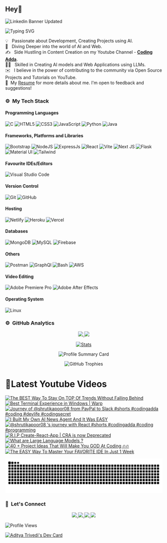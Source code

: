 ## Hey👋
![Linkedin Banner Updated](https://github.com/Yuvadi29/Yuvadi29/assets/80524895/64e39555-2b44-48be-a6b2-1a2a13c285be)


![Typing SVG](https://readme-typing-svg.herokuapp.com?font=comfortaa&color=ffffff&size=24&width=500&lines=🚀Software-Developer;🎙️Podcaster;📷Content-Creator;🎤Speaker;👋Nice+to+meet+you...)

💡 &nbsp; Passionate about Development, Creating Projects using AI.\
🧠 &nbsp; Diving Deeper into the world of AI and Web.\
✍️ &nbsp; Side Hustling in Content Creation on my Youtube Channel - **[Coding Adda](https://www.youtube.com/@Coding_adda)**.\
🧑‍🏭 &nbsp; Skilled in Creating AI models and Web Applications using LLMs.\
✉️ &nbsp; I believe in the power of contributing to the community via Open Source Projects and Tutorials on YouTube.\
📄 &nbsp;My [Resume](Aditya_Trivedi_CV.pdf) for more details about me. I'm open to feedback and suggestions!

### ⚙️ &nbsp;My Tech Stack
#### Programming Languages 

![C](https://skillicons.dev/icons?i=c)
![HTML5](https://skillicons.dev/icons?i=html)
![CSS3](https://skillicons.dev/icons?i=css)
![JavaScript](https://skillicons.dev/icons?i=js)
![Python](https://skillicons.dev/icons?i=python)
![Java](https://skillicons.dev/icons?i=java)

#### Frameworks, Platforms and Libraries

![Bootstrap](https://skillicons.dev/icons?i=bootstrap)
![NodeJS](https://skillicons.dev/icons?i=nodejs)
![ExpressJs](https://skillicons.dev/icons?i=express)
![React](https://skillicons.dev/icons?i=react)
![Vite](https://skillicons.dev/icons?i=vite)
![Next JS](https://skillicons.dev/icons?i=nextjs)
![Flask](https://skillicons.dev/icons?i=flask)
![Material UI](https://skillicons.dev/icons?i=materialui)
![Tailwind](https://skillicons.dev/icons?i=tailwind)


#### Favourite IDEs/Editors

![Visual Studio Code](https://skillicons.dev/icons?i=vscode)


#### Version Control

![Git](https://skillicons.dev/icons?i=git)
![GitHub](https://skillicons.dev/icons?i=github)

#### Hosting

![Netlify](https://skillicons.dev/icons?i=netlify)
![Heroku](https://skillicons.dev/icons?i=heroku)
![Vercel](https://skillicons.dev/icons?i=vercel)

#### Databases

![MongoDB](https://skillicons.dev/icons?i=mongodb)
![MySQL](https://skillicons.dev/icons?i=mysql)
![Firebase](https://skillicons.dev/icons?i=firebase)

#### Others

![Postman](https://skillicons.dev/icons?i=postman)
![GraphQl](https://skillicons.dev/icons?i=graphql)
![Bash](https://skillicons.dev/icons?i=bash)
![AWS](https://skillicons.dev/icons?i=aws)

#### Video Editing
![Adobe Premiere Pro](https://skillicons.dev/icons?i=pr)
![Adobe After Effects](https://skillicons.dev/icons?i=ae)

#### Operating System

![Linux](https://skillicons.dev/icons?i=linux)

<!--START_SECTION:waka-->
<!--END_SECTION:waka-->

### ⚙️ &nbsp;GitHub Analytics

<p align="center">
  <a href="https://github.com/Yuvadi29">
    <img height="180em" src="https://github-readme-stats-eight-theta.vercel.app/api?username=Yuvadi29&show_icons=true&theme=algolia&include_all_commits=true&count_private=true"/>
    <img height="180em" src="https://github-readme-stats-eight-theta.vercel.app/api/top-langs/?username=Yuvadi29&layout=compact&langs_count=8&theme=algolia"/>
  </a>
</p>

<p align="center">
    <!-- Stats Card -->
    <a href="https://github.com/Yuvadi29">
        <img src="https://github-stats-alpha.vercel.app/api/?username=Yuvadi29&cc=333333&tc=ffffff&ic=4B8BDA" alt="Stats" />
    </a>
</p>


<p align="center">
    <!-- Profile Summary Card -->
    <img src="https://github-profile-summary-cards.vercel.app/api/cards/profile-details?username=Yuvadi29&theme=algolia" alt="Profile Summary Card" />
</p>

<p align="center">
    <!-- Trophy Stats -->
    <img src="https://github-profile-trophy.vercel.app/?username=Yuvadi29&theme=tokyonight" alt="GitHub Trophies" />
</p>


# 📸Latest Youtube Videos
<!-- BEGIN YOUTUBE-CARDS -->
[![The BEST Way To Stay On TOP Of Trends Without Falling Behind](https://ytcards.demolab.com/?id=8odSu7Vh29A&title=The+BEST+Way+To+Stay+On+TOP+Of+Trends+Without+Falling+Behind&lang=en&timestamp=1741707003&background_color=%230d1117&title_color=%23ffffff&stats_color=%23dedede&max_title_lines=1&width=250&border_radius=5 "The BEST Way To Stay On TOP Of Trends Without Falling Behind")](https://www.youtube.com/watch?v=8odSu7Vh29A)
[![Best Terminal Experience in Windows | Warp](https://ytcards.demolab.com/?id=BhXlSxoEdQo&title=Best+Terminal+Experience+in+Windows+%7C+Warp&lang=en&timestamp=1741361408&background_color=%230d1117&title_color=%23ffffff&stats_color=%23dedede&max_title_lines=1&width=250&border_radius=5 "Best Terminal Experience in Windows | Warp")](https://www.youtube.com/watch?v=BhXlSxoEdQo)
[![Journey of @shrutikapoor08 from PayPal to Slack #shorts #codingadda #coding #devlife #codingsecret](https://ytcards.demolab.com/?id=zCszbwxWf8g&title=Journey+of+%40shrutikapoor08+from+PayPal+to+Slack+%23shorts+%23codingadda+%23coding+%23devlife+%23codingsecret&lang=en&timestamp=1741272165&background_color=%230d1117&title_color=%23ffffff&stats_color=%23dedede&max_title_lines=1&width=250&border_radius=5 "Journey of @shrutikapoor08 from PayPal to Slack #shorts #codingadda #coding #devlife #codingsecret")](https://www.youtube.com/watch?v=zCszbwxWf8g)
[![I Built My Own AI News Agent And It Was EASY](https://ytcards.demolab.com/?id=JD88thteAiQ&title=I+Built+My+Own+AI+News+Agent+And+It+Was+EASY&lang=en&timestamp=1741102210&background_color=%230d1117&title_color=%23ffffff&stats_color=%23dedede&max_title_lines=1&width=250&border_radius=5 "I Built My Own AI News Agent And It Was EASY")](https://www.youtube.com/watch?v=JD88thteAiQ)
[![@shrutikapoor08 ‘s journey with React #shorts #codingadda #coding #programming](https://ytcards.demolab.com/?id=1rO2h5RG7LQ&title=%40shrutikapoor08+%E2%80%98s+journey+with+React+%23shorts+%23codingadda+%23coding+%23programming&lang=en&timestamp=1741098601&background_color=%230d1117&title_color=%23ffffff&stats_color=%23dedede&max_title_lines=1&width=250&border_radius=5 "@shrutikapoor08 ‘s journey with React #shorts #codingadda #coding #programming")](https://www.youtube.com/watch?v=1rO2h5RG7LQ)
[![R.I.P Create-React-App | CRA is now Deprecated](https://ytcards.demolab.com/?id=rn1GBYnwdyE&title=R.I.P+Create-React-App+%7C+CRA+is+now+Deprecated&lang=en&timestamp=1740720622&background_color=%230d1117&title_color=%23ffffff&stats_color=%23dedede&max_title_lines=1&width=250&border_radius=5 "R.I.P Create-React-App | CRA is now Deprecated")](https://www.youtube.com/watch?v=rn1GBYnwdyE)
[![What are Large Language Models ?](https://ytcards.demolab.com/?id=JFEnHsIG43Y&title=What+are+Large+Language+Models+%3F&lang=en&timestamp=1740461445&background_color=%230d1117&title_color=%23ffffff&stats_color=%23dedede&max_title_lines=1&width=250&border_radius=5 "What are Large Language Models ?")](https://www.youtube.com/watch?v=JFEnHsIG43Y)
[![40 + Project Ideas That Will Make You GOD At Coding 🔥🔥](https://ytcards.demolab.com/?id=tJ_h-c8eG7w&title=40+%2B+Project+Ideas+That+Will+Make+You+GOD+At+Coding+%F0%9F%94%A5%F0%9F%94%A5&lang=en&timestamp=1740115821&background_color=%230d1117&title_color=%23ffffff&stats_color=%23dedede&max_title_lines=1&width=250&border_radius=5 "40 + Project Ideas That Will Make You GOD At Coding 🔥🔥")](https://www.youtube.com/watch?v=tJ_h-c8eG7w)
[![The EASY Way To Master Your FAVORITE IDE In Just 1 Week](https://ytcards.demolab.com/?id=KoKLPq0fM5o&title=The+EASY+Way+To+Master+Your+FAVORITE+IDE+In+Just+1+Week&lang=en&timestamp=1739856607&background_color=%230d1117&title_color=%23ffffff&stats_color=%23dedede&max_title_lines=1&width=250&border_radius=5 "The EASY Way To Master Your FAVORITE IDE In Just 1 Week")](https://www.youtube.com/watch?v=KoKLPq0fM5o)
<!-- END YOUTUBE-CARDS -->

<img src="https://raw.githubusercontent.com/Yuvadi29/Yuvadi29/output/snake.svg" alt="Snake animation" />

###

### 👋 &nbsp;Let's Connect
<p align="center">
  <a href="https://www.linkedin.com/in/adityat1702/">
        <img
            height="25"
            src="https://img.shields.io/badge/linkedin-%230077B5.svg?style=for-the-badge&logo=linkedin&logoColor=white"
        />
  </a>
  <a href="mailto:letstalkaditya@gmail.com">
        <img
            height="25"
            src="https://img.shields.io/badge/Gmail-D14836?style=for-the-badge&logo=gmail&logoColor=white"
        />
  <a href="https://youtube.com/@coding_adda">
    <img
        height="25"
        src="https://img.shields.io/badge/YouTube-red?/-@coding_adda?style=for-the-badge&logo=youtube&logoColor=white"
  </a>
    <a href="https://github.com/Yuvadi29">
        <img
            height="25"
            src="https://img.shields.io/badge/github-%23121011.svg?style=for-the-badge&logo=github&logoColor=white"
        />
    </a>
</p>

![Profile Views](https://komarev.com/ghpvc/?username=Yuvadi29&color=blue&style=flat&label=Profile+Views&base=1000)

<a href="https://app.daily.dev/devadi"><img src="https://api.daily.dev/devcards/v2/E1VtXQx33L0b4y5qw4f9k.png?type=default&r=4xe" width="356" alt="Aditya Trivedi's Dev Card"/></a>


